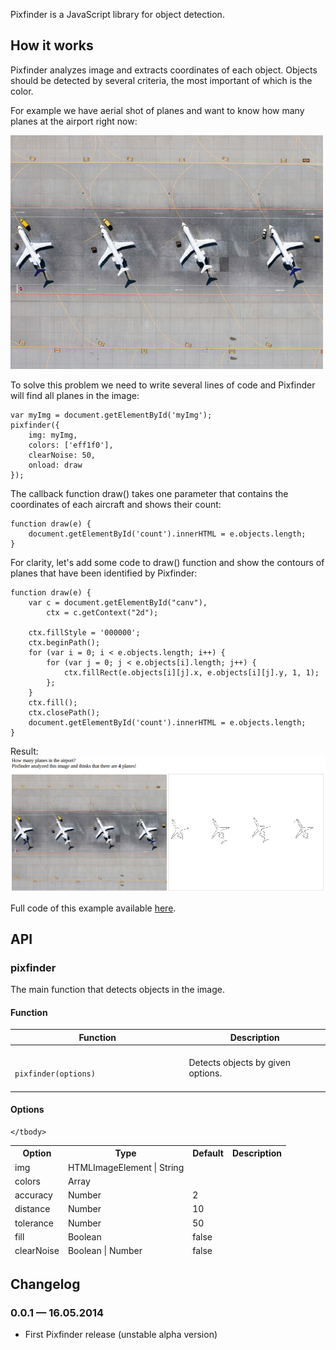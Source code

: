 Pixfinder is a JavaScript library for object detection.

## How it works

Pixfinder analyzes image and extracts coordinates of each object. Objects should be detected by several criteria, the most important of which is the color.

For example we have aerial shot of planes and want to know how many planes at the airport right now:

<img src="https://raw.githubusercontent.com/AndreyGeonya/pixfinder/master/examples/planes/img.jpg" />

To solve this problem we need to write several lines of code and Pixfinder will find all planes in the image:

    var myImg = document.getElementById('myImg');
    pixfinder({
        img: myImg,
        colors: ['eff1f0'],
        clearNoise: 50,
        onload: draw
    });

The callback function draw() takes one parameter that contains the coordinates of each aircraft and shows their count:

    function draw(e) {
        document.getElementById('count').innerHTML = e.objects.length;
    }

For clarity, let's add some code to draw() function and show the contours of planes that have been identified by Pixfinder:

    function draw(e) {
        var c = document.getElementById("canv"),
            ctx = c.getContext("2d");

        ctx.fillStyle = '000000';
        ctx.beginPath();
        for (var i = 0; i < e.objects.length; i++) {
            for (var j = 0; j < e.objects[i].length; j++) {
                ctx.fillRect(e.objects[i][j].x, e.objects[i][j].y, 1, 1);   
            };
        }
        ctx.fill();
        ctx.closePath();
        document.getElementById('count').innerHTML = e.objects.length;
    }

Result:
<img src="https://raw.githubusercontent.com/AndreyGeonya/pixfinder/master/examples/planes/screenshot.png" />

Full code of this example available [here](https://github.com/AndreyGeonya/pixfinder/blob/master/examples/planes/index.html).

## API

### pixfinder

The main function that detects objects in the image.

#### Function

<table>
    <thead>
        <tr>
            <th>Function</th>
            <th>Description</th>
        </tr>
    </thead>
    <tbody>
        <tr>
            <td>
                <code>
                    pixfinder(options)
                </code>
            </td>
            <td>
                Detects objects by given options.
            </td>
        </tr>
    </tbody>
</table>

#### Options

<table>
    <thead>
        <tr>
            <th>Option</th>
            <th>Type</th>
            <th>Default</th>
            <th>Description</th>
        </tr>
        <tr>
            <td>img</td>
            <td>HTMLImageElement | String</td>
            <td></td>
            <td></td>
        </tr>
        <tr>
            <td>colors</td>
            <td>Array</td>
            <td></td>
            <td></td>
        </tr>
        <tr>
            <td>accuracy</td>
            <td>Number</td>
            <td>2</td>
            <td></td>
        </tr>
        <tr>
            <td>distance</td>
            <td>Number</td>
            <td>10</td>
            <td></td>
        </tr>
        <tr>
            <td>tolerance</td>
            <td>Number</td>
            <td>50</td>
            <td></td>
        </tr>
        <tr>
            <td>fill</td>
            <td>Boolean</td>
            <td>false</td>
            <td></td>
        </tr>
        <tr>
            <td>clearNoise</td>
            <td>Boolean | Number</td>
            <td>false</td>
            <td></td>
        </tr>        
    </thead>
    <tbody>
        
    </tbody>
</table>


## Changelog

### 0.0.1 &mdash; 16.05.2014

* First Pixfinder release (unstable alpha version)